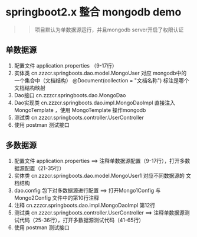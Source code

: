 # springboot2.x 整合 mongodb demo

>>项目默认为单数据源运行，并且mongodb server开启了权限认证

## 单数据源
1. 配置文件 application.properties （9-17行）
2. 实体类 cn.zzzcr.springboots.dao.model.MongoUser 对应 mongodb中的一个集合中（文档结构） @Document(collection = "文档名称") 标注是哪个文档结构映射
3. Dao接口 cn.zzzcr.springboots.dao.MongoDao
4. Dao实现类 cn.zzzcr.springboots.dao.impl.MongoDaoImpl 直接注入 MongoTemplate ，使用 MongoTemplate 操作mongodb
5. 测试类 cn.zzzcr.springboots.controller.UserController
6. 使用 postman 测试接口

## 多数据源
1. 配置文件 application.properties ==> 注释单数据源配置（9-17行），打开多数据源配置（21-35行）
2. 实体类 cn.zzzcr.springboots.dao.model.MongoUser1 对应不同数据源的 文档结构
3. dao.config 包下对多数据源进行配置 ==> 打开Mongo1Config 与 Mongo2Config 文件中的第10行注释
4. 注释 cn.zzzcr.springboots.dao.impl.MongoDaoImpl 第12行
5. 测试类 cn.zzzcr.springboots.controller.UserController ==> 注释单数据源测试代码（25-36行），打开多数据源测试代码（41-65行）
6. 使用 postman 测试接口





